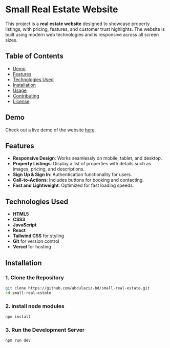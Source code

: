 # Small Real Estate Website

This project is a **real estate website** designed to showcase property listings, with pricing, features, and customer trust highlights. The website is built using modern web technologies and is responsive across all screen sizes.

## Table of Contents

- [Demo](#demo)
- [Features](#features)
- [Technologies Used](#technologies-used)
- [Installation](#installation)
- [Usage](#usage)
- [Contributing](#contributing)
- [License](#license)

## Demo

Check out a live demo of the website [here](https://small-real-estate-seven.vercel.app/).

## Features

- **Responsive Design**: Works seamlessly on mobile, tablet, and desktop.
- **Property Listings**: Display a list of properties with details such as images, pricing, and descriptions.
- **Sign Up & Sign In**: Authentication functionality for users.
- **Call-to-Actions**: Includes buttons for booking and contacting.
- **Fast and Lightweight**: Optimized for fast loading speeds.

## Technologies Used

- **HTML5**
- **CSS3**
- **JavaScript**
- **React**
- **Tailwind CSS** for styling
- **Git** for version control
- **Vercel** for hosting

## Installation

### 1. Clone the Repository

```bash
git clone https://github.com/abdulaziz-bd/small-real-estate.git
cd small-real-estate
```

### 2. install node modules

```bash
npm install
```

### 3. Run the Development Server

```bash
npm run dev
```
